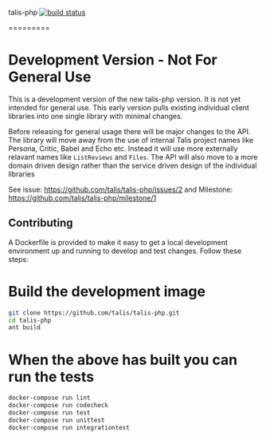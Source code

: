 talis-php [![build status](https://travis-ci.org/talis/talis-php.svg?branch=master)](https://travis-ci.org/talis/talis-php)

=========

# Development Version - Not For General Use

This is a development version of the new talis-php version. It is not yet intended for general use.
This early version pulls existing individual client libraries into one single library with minimal
changes.

Before releasing for general usage there will be major changes to the API. The library will move
away from the use of internal Talis project names like Persona, Critic, Babel and Echo etc.
Instead it will use more externally relavant names like ```ListReviews``` and ```Files```.
The API will also move to a more domain driven design rather than the service driven design
of the individual libraries

See issue: https://github.com/talis/talis-php/issues/2 and Milestone: https://github.com/talis/talis-php/milestone/1

## Contributing

A Dockerfile is provided to make it easy to get a local development environment
up and running to develop and test changes. Follow these steps:

# Build the development image

```bash
git clone https://github.com/talis/talis-php.git
cd talis-php
ant build
```

# When the above has built you can run the tests

```bash
docker-compose run lint
docker-compose run codecheck
docker-compose run test
docker-compose run unittest
docker-compose run integrationtest
```
